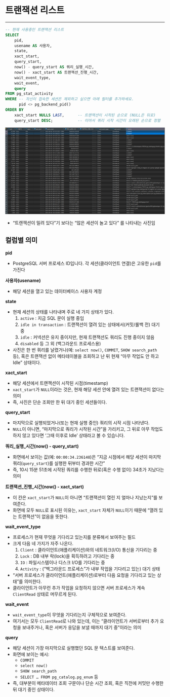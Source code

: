 # 트랜잭션 리스트 

---

>

```sql
-- 현재 사용중인 트랜잭션 리스트 
SELECT
    pid,
    usename AS 사용자,
    state,
    xact_start,
    query_start,
    now() - query_start AS 쿼리_실행_시간,
    now() - xact_start AS 트랜잭션_진행_시간,
    wait_event_type,
    wait_event,
    query
FROM pg_stat_activity
WHERE -- 자신이 접속한 세션은 제외하고 싶으면 아래 필터를 추가하세요.
      pid <> pg_backend_pid()
ORDER BY
    xact_start NULLS LAST,      -- 트랜잭션이 시작된 순으로 (NULL은 뒤로)
    query_start DESC;           -- 이어서 쿼리 시작 시간이 오래된 순으로 정렬
```

<img src="./images/트랜잭션리스트.png" width="700">

- “트랜잭션이 밀려 있다”기 보다는 “많은 세션이 놀고 있다” 를 나타내는 사진임 

## 컬럼별 의미

**pid**

- PostgreSQL 서버 프로세스 ID입니다. 각 세션(클라이언트 연결)은 고유한 `pid`를 가진다

**사용자(usename)**

- 해당 세션을 열고 있는 데이터베이스 사용자 계정

**state**

- 현재 세션의 상태를 나타내며 주로 네 가지 상태가 있다. 
  1. `active` : 지금 SQL 문이 실행 중임
  2. `idle in transaction` : 트랜잭션이 열려 있는 상태에서(커밋/롤백 전) 대기 중
  3. `idle` : 커넥션은 유지 중이지만, 현재 트랜잭션도 쿼리도 진행 중이지 않음
  4. `disabled` 등 그 외 (백그라운드 프로세스용)
- 사진은 한 번 쿼리를 날렸거나(예: `select now()`, `COMMIT`, `SHOW search_path` 등), 혹은 트랜잭션 없이 메타테이블을 조회하고 난 뒤 현재 “아무 작업도 안 하고 Idle” 상태이다. 

**xact_start**

- 해당 세션에서 트랜잭션이 시작된 시점(timestamp)
- `xact_start`가 `NULL`이라는 것은, 현재 해당 세션 안에 열려 있는 트랜잭션이 없다는 의미
- 즉, 사진은 단순 조회만 한 뒤 대기 중인 세션들이다.

**query_start**

- 마지막으로 실행되었거나(또는 현재 실행 중인) 쿼리의 시작 시점 나타낸다. 
- `NULL`이 아니면, “마지막으로 쿼리가 시작된 시간”을 가리키고, 그 뒤로 아무 작업도 하지 않고 있다면 ‘그때 이후로 Idle’ 상태라고 볼 수 있습니다.

**쿼리_실행_시간(now() - query_start)**

- 화면에서 보이는 값(예: `00:00:34.236148`)은 “지금 시점에서 해당 세션이 마지막 쿼리(`query_start`)를 실행한 뒤부터 경과한 시간”
- 즉, 10시 15분 51초에 시작된 쿼리를 수행한 뒤로(혹은 수행 없이) 34초가 지났다는 의미

**트랜잭션_진행_시간(now() - xact_start)**

- 이 칸은 `xact_start`가 `NULL`이 아니면 “트랜잭션이 열린 지 얼마나 지났는지”를 보여준다. 
- 화면에 모두 `NULL`로 표시된 이유는, `xact_start` 자체가 `NULL`이기 때문에 “열려 있는 트랜잭션”이 없음을 뜻한다. 

**wait_event_type**

- 프로세스가 현재 무엇을 기다리고 있는지를 분류해서 보여주는 필드
- 크게 다음 네 가지가 자주 나온다. 
  1. `Client` : 클라이언트(애플리케이션)와의 네트워크(I/O) 통신을 기다리는 중
  2. `Lock` : DB 내부 락(lock)을 획득하려고 기다리는 중
  3. `IO` : 파일시스템이나 디스크 I/O를 기다리는 중
  4. `Activity` : (“백그라운드 프로세스”가 내부 작업을 기다리고 있는) 대기 상태
- “서버 프로세스가 클라이언트(애플리케이션)로부터 다음 요청을 기다리고 있는 상태”를 의미한다.
- 클라이언트가 아무런 추가 작업을 요청하지 않으면 서버 프로세스가 계속 `ClientRead` 상태로 머무르게 된다. 

**wait_event**

- `wait_event_type`이 무엇을 기다리는지 구체적으로 보여준다.
- 여기서는 모두 `ClientRead`로 나와 있는데, 이는 “클라이언트가 서버로부터 추가 요청을 보내주거나, 혹은 서버가 응답을 보낼 때까지 대기 중”이라는 의미

**query**

- 해당 세션이 가장 마지막으로 실행했던 SQL 문 텍스트를 보여준다. 
- 화면에 보이는 예시:
  - `COMMIT`
  - `select now()`
  - `SHOW search_path`
  - `SELECT … FROM pg_catalog.pg_enum` 등
- 즉, 대부분이 메타데이터 조회 구문이나 단순 시간 조회, 혹은 직전에 커밋만 수행한 뒤 대기 중인 상태이다.